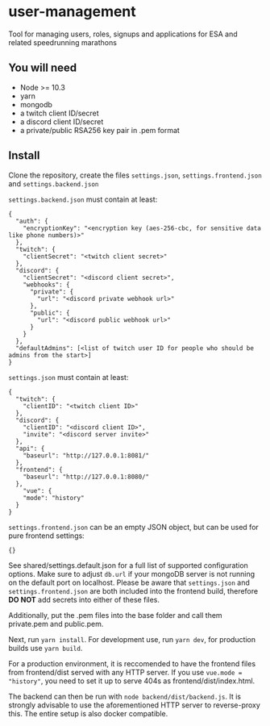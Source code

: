 # user-management
Tool for managing users, roles, signups and applications for ESA and related speedrunning marathons

## You will need
- Node >= 10.3
- yarn
- mongodb
- a twitch client ID/secret
- a discord client ID/secret
- a private/public RSA256 key pair in .pem format

## Install
Clone the repository, create the files `settings.json`, `settings.frontend.json` and `settings.backend.json` 

`settings.backend.json` must contain at least:
```
{
  "auth": {
    "encryptionKey": "<encryption key (aes-256-cbc, for sensitive data like phone numbers)>"
  },
  "twitch": {
    "clientSecret": "<twitch client secret>"
  },
  "discord": {
    "clientSecret": "<discord client secret>",
    "webhooks": {
      "private": {
        "url": "<discord private webhook url>"
      },
      "public": {
        "url": "<discord public webhook url>"
      }
    }
  },
  "defaultAdmins": [<list of twitch user ID for people who should be admins from the start>]
}
```

`settings.json` must contain at least:
```
{
  "twitch": {
    "clientID": "<twitch client ID>"
  },
  "discord": {
    "clientID": "<discord client ID>",
    "invite": "<discord server invite>"
  },
  "api": {
    "baseurl": "http://127.0.0.1:8081/"
  },
  "frontend": {
    "baseurl": "http://127.0.0.1:8080/"
  },
	"vue": {
    "mode": "history"
  }
}
```

`settings.frontend.json` can be an empty JSON object, but can be used for pure frontend settings:
```
{}
```

See shared/settings.default.json for a full list of supported configuration options. Make sure to adjust `db.url` if your mongoDB server
is not running on the default port on localhost.
Please be aware that `settings.json` and `settings.frontend.json` are both included into the frontend build, therefore **DO NOT**
add secrets into either of these files.

Additionally, put the .pem files into the base folder and call them private.pem and public.pem. 

Next, run `yarn install`. For development use, run `yarn dev`, for production builds use `yarn build`.

For a production environment, it is reccomended to have the frontend files from frontend/dist served with any HTTP server. 
If you use `vue.mode = "history"`, you need to set it up to serve 404s as frontend/dist/index.html.

The backend can then be run with `node backend/dist/backend.js`. It is strongly advisable to use the aforementioned HTTP server to reverse-proxy this.
The entire setup is also docker compatible.
